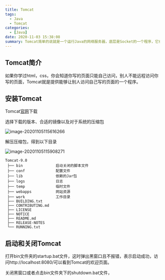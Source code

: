 ```yaml
---
title: Tomcat
tags:
  - Java
  - Tomcat
categories:
  - [Java]
date: 2020-11-03 15:38:08
summary: Tomcat简单的说就是一个运行Java的网络服务器，底层是Socket的一个程序，它也是JSP和Serlvet的一个容器。
---
```


## Tomcat简介


如果你学过html，css，你会知道你写的页面只能自己访问，别人不能远程访问你写的页面，Tomcat就是提供能够让别人访问自己写的页面的一个程序。

## 安装Tomcat

Tomcat[官网](http://tomcat.apache.org/)下载

选择下载的版本、合适的镜像以及对于系统的压缩包

![image-20201105115616266](http://img.whl123456.top/image/image-20201105115616266.png)

解压压缩包，得到以下目录

![image-20201105115908271](http://img.whl123456.top/image/image-20201105115908271.png)

```
Tomcat-9.0
 ├── bin               启动关闭的脚本文件
 ├── conf              配置文件
 ├── lib               依赖的Jar包
 ├── logs              日志
 ├── temp              临时文件
 ├── webapps           网站资源   
 ├── work              工作目录
 ├── BUILDING.txt
 ├── CONTRIBUTING.md
 ├── LICENSE
 ├── NOTICE
 ├── README.md
 ├── RELEASE-NOTES
 └── RUNNING.txt
```

## 启动和关闭Tomcat

打开bin文件夹的startup.bat文件，这时弹出黑窗口且不报错，表示启动成功，访问http://localhost:8080/可以看到Tomcat的欢迎页面。

关闭黑窗口或者点击bin文件夹下的shutdown.bat文件，

